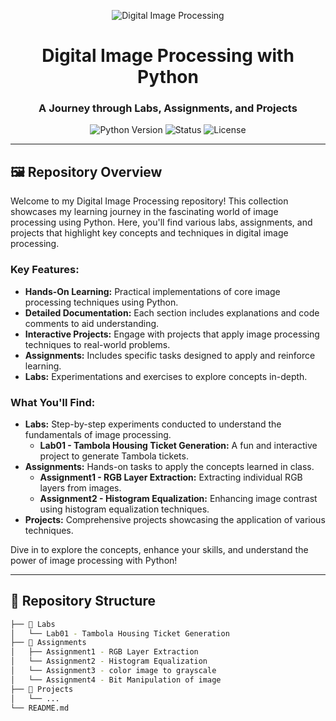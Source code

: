 <p align="center">
  <img src="https://mechdampiitb.github.io/assets/images/Course%20Reviews/Insti/cs663.jpeg" alt="Digital Image Processing">
</p>

<h1 align="center">Digital Image Processing with Python</h1>
<h3 align="center">A Journey through Labs, Assignments, and Projects</h3>

<p align="center">
  <img src="https://img.shields.io/badge/python-v3.8+-blue.svg" alt="Python Version">
  <img src="https://img.shields.io/badge/status-in_progress-yellow.svg" alt="Status">
  <img src="https://img.shields.io/badge/license-MIT-green.svg" alt="License">
</p>

---

## 🖼️ Repository Overview

Welcome to my Digital Image Processing repository! This collection showcases my learning journey in the fascinating world of image processing using Python. Here, you'll find various labs, assignments, and projects that highlight key concepts and techniques in digital image processing.

### Key Features:
- **Hands-On Learning:** Practical implementations of core image processing techniques using Python.
- **Detailed Documentation:** Each section includes explanations and code comments to aid understanding.
- **Interactive Projects:** Engage with projects that apply image processing techniques to real-world problems.
- **Assignments:** Includes specific tasks designed to apply and reinforce learning.
- **Labs:** Experimentations and exercises to explore concepts in-depth.

### What You'll Find:
- **Labs:** Step-by-step experiments conducted to understand the fundamentals of image processing.
  - **Lab01 - Tambola Housing Ticket Generation:** A fun and interactive project to generate Tambola tickets.
- **Assignments:** Hands-on tasks to apply the concepts learned in class.
  - **Assignment1 - RGB Layer Extraction:** Extracting individual RGB layers from images.
  - **Assignment2 - Histogram Equalization:** Enhancing image contrast using histogram equalization techniques.
- **Projects:** Comprehensive projects showcasing the application of various techniques.

Dive in to explore the concepts, enhance your skills, and understand the power of image processing with Python!

---

## 📂 Repository Structure

```bash
├── 📁 Labs
│   └── Lab01 - Tambola Housing Ticket Generation
├── 📁 Assignments
│   ├── Assignment1 - RGB Layer Extraction
│   └── Assignment2 - Histogram Equalization
│   └── Assignment3 - color image to grayscale
│   └── Assignment4 - Bit Manipulation of image
├── 📁 Projects
│   └── ...
└── README.md
